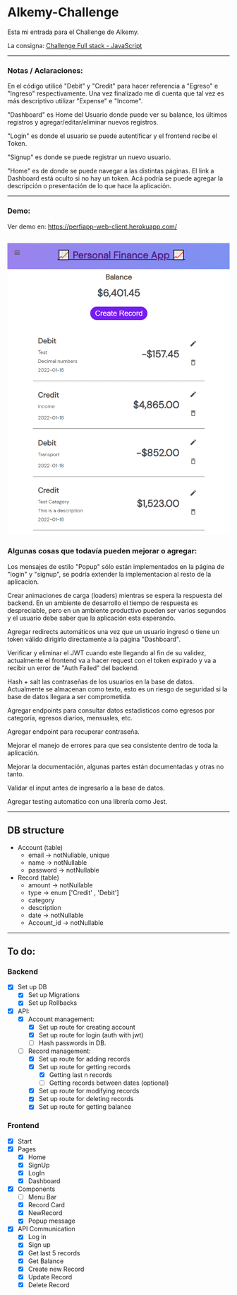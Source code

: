 # Alkemy-Challenge
Esta mi entrada para el Challenge de Alkemy.

La consigna: [Challenge Full stack - JavaScript](Challenge_Full_stack_JavaScript.rev2.pdf)

---
###  Notas / Aclaraciones:
En el código utilicé "Debit" y "Credit" para hacer referencia a "Egreso" e "Ingreso" respectivamente. Una vez finalizado me dí cuenta que tal vez es más descriptivo utilizar "Expense" e "Income".

"Dashboard" es Home del Usuario donde puede ver su balance, los últimos registros y agregar/editar/eliminar nuevos registros.

"Login" es donde el usuario se puede autentificar y el frontend recibe el Token.

"Signup" es donde se puede registrar un nuevo usuario.

"Home" es de donde se puede navegar a las distintas páginas. El link a Dashboard está oculto si no hay un token. Acá podría se puede agregar la descripción o presentación de lo que hace la aplicación.

---
### Demo:
Ver demo en: https://perfiapp-web-client.herokuapp.com/

![Demo](Demo.gif)
---
### Algunas cosas que todavía pueden mejorar o agregar:

Los mensajes de estilo "Popup" sólo están implementados en la página de "login" y "signup", se podría extender la implementacion al resto de la aplicacion.

Crear animaciones de carga (loaders) mientras se espera la respuesta del backend. En un ambiente de desarrollo el tiempo de respuesta es despreciable, pero en un ambiente productivo pueden ser varios segundos y el usuario debe saber que la aplicación esta esperando.

Agregar redirects automáticos una vez que un usuario ingresó o tiene un token válido dirigirlo directamente a la página "Dashboard".

Verificar y eliminar el JWT cuando este llegando al fin de su validez, actualmente el frontend va a hacer request con el token expirado y va a recibir un error de "Auth Failed" del backend.

Hash + salt las contraseñas de los usuarios en la base de datos. Actualmente se almacenan como texto, esto es un riesgo de seguridad si la base de datos llegara a ser comprometida.

Agregar endpoints para consultar datos estadisticos como egresos por categoría, egresos diarios, mensuales, etc.

Agregar endpoint para recuperar contraseña. 

Mejorar el manejo de errores para que sea consistente dentro de toda la aplicación.

Mejorar la documentación, algunas partes están documentadas y otras no tanto.

Validar el input antes de ingresarlo a la base de datos.

Agregar testing automatico con una librería como Jest.

---
## DB structure
* Account (table)
  * email -> notNullable, unique
  * name -> notNullable
  * password -> notNullable
* Record (table)
  * amount -> notNullable
  * type -> enum ['Credit' , 'Debit']
  * category
  * description
  * date -> notNullable
  * Account_id -> notNullable

---
## To do:
### Backend
- [x] Set up DB
  - [x] Set up Migrations
  - [x] Set up Rollbacks
- [x] API:
  - [x] Account management:
    - [x] Set up route for creating account
    - [x] Set up route for login (auth with jwt)
    - [ ] Hash passwords in DB. 
  - [ ] Record management:
    - [x] Set up route for adding records
    - [x] Set up route for getting records
      - [x] Getting last n records
      - [ ] Getting records between dates (optional)
    - [x] Set up route for modifying records
    - [x] Set up route for deleting records
    - [x] Set up route for getting balance

### Frontend
- [x] Start
- [x] Pages
  - [x] Home
  - [x] SignUp
  - [x] LogIn
  - [x] Dashboard
- [x] Components
  - [ ] Menu Bar
  - [x] Record Card
  - [x] NewRecord
  - [x] Popup message
- [x] API Communication
  - [x] Log in
  - [x] Sign up
  - [x] Get last 5 records
  - [x] Get Balance
  - [x] Create new Record
  - [x] Update Record
  - [x] Delete Record
